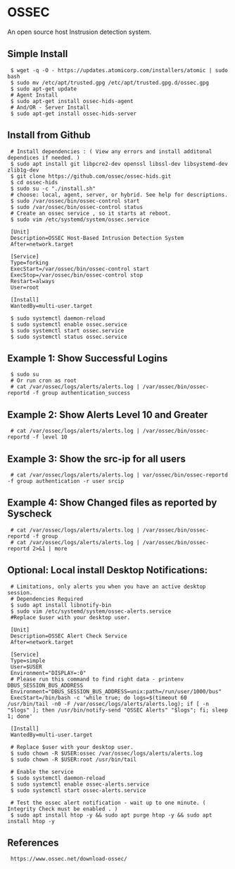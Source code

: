 OSSEC
=====

An open source host Instrusion detection system.

Simple Install
-------

     $ wget -q -O - https://updates.atomicorp.com/installers/atomic | sudo bash 
     $ sudo mv /etc/apt/trusted.gpg /etc/apt/trusted.gpg.d/ossec.gpg
     $ sudo apt-get update 
     # Agent Install
     $ sudo apt-get install ossec-hids-agent
     # And/OR - Server Install
     $ sudo apt-get install ossec-hids-server 

Install from Github
-------------------

     # Install dependencies : ( View any errors and install additonal dependices if needed. )
     $ sudo apt install git libpcre2-dev openssl libssl-dev libsystemd-dev zlib1g-dev
     $ git clone https://github.com/ossec/ossec-hids.git
     $ cd ossec-hids
     $ sudo su -c "./install.sh"
     # choose: local, agent, server, or hybrid. See help for descriptions. 
     $ sudo /var/ossec/bin/ossec-control start
     $ sudo /var/ossec/bin/ossec-control status
     # Create an ossec service , so it starts at reboot.
     $ sudo vim /etc/systemd/system/ossec.service

     [Unit]
     Description=OSSEC Host-Based Intrusion Detection System
     After=network.target

     [Service]
     Type=forking
     ExecStart=/var/ossec/bin/ossec-control start
     ExecStop=/var/ossec/bin/ossec-control stop
     Restart=always
     User=root

     [Install]
     WantedBy=multi-user.target

     $ sudo systemctl daemon-reload
     $ sudo systemctl enable ossec.service
     $ sudo systemctl start ossec.service
     $ sudo systemctl status ossec.service

Example 1: Show Successful Logins
---------------------------------

     $ sudo su 
     # Or run cron as root
     # cat /var/ossec/logs/alerts/alerts.log | /var/ossec/bin/ossec-reportd -f group authentication_success 

Example 2: Show Alerts Level 10 and Greater
-------------------------------------------

     # cat /var/ossec/logs/alerts/alerts.log | /var/ossec/bin/ossec-reportd -f level 10 

Example 3: Show the src-ip for all users
---------------------------------------

     # cat /var/ossec/logs/alerts/alerts.log | var/ossec/bin/ossec-reportd -f group authentication -r user srcip

Example 4: Show Changed files as reported by Syscheck
------------------------------------------------------

     # cat /var/ossec/logs/alerts/alerts.log | /var/ossec/bin/ossec-reportd -f group
     # cat /var/ossec/logs/alerts/alerts.log | /var/ossec/bin/ossec-reportd 2>&1 | more

Optional: Local install Desktop Notifications:
-----------------------------------------------

     # Limitations, only alerts you when you have an active desktop session. 
     # Dependencies Required
     $ sudo apt install libnotify-bin
     $ sudo vim /etc/systemd/system/ossec-alerts.service
     #Replace $user with your desktop user. 

     [Unit]
     Description=OSSEC Alert Check Service
     After=network.target

     [Service]
     Type=simple
     User=$USER
     Environment="DISPLAY=:0"
     # Please run this command to find right data - printenv DBUS_SESSION_BUS_ADDRESS
     Environment="DBUS_SESSION_BUS_ADDRESS=unix:path=/run/user/1000/bus"
     ExecStart=/bin/bash -c 'while true; do logs=$(timeout 60 /usr/bin/tail -n0 -F /var/ossec/logs/alerts/alerts.log); if [ -n "$logs" ]; then /usr/bin/notify-send "OSSEC Alerts" "$logs"; fi; sleep 1; done'

     [Install]
     WantedBy=multi-user.target

     # Replace $user with your desktop user. 
     $ sudo chown -R $USER:ossec /var/ossec/logs/alerts/alerts.log
     $ sudo chown -R $USER:root /usr/bin/tail

     # Enable the service
     $ sudo systemctl daemon-reload
     $ sudo systemctl enable ossec-alerts.service
     $ sudo systemctl start ossec-alerts.service

     # Test the ossec alert notification - wait up to one minute. ( Integrity Check must be enabled . )
     $ sudo apt install htop -y && sudo apt purge htop -y && sudo apt install htop -y


References
----------

     https://www.ossec.net/download-ossec/